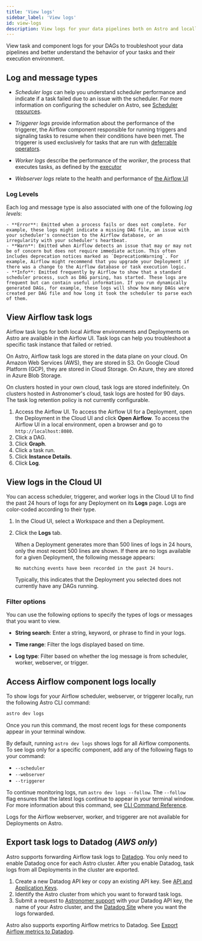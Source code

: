 ```yaml
---
title: 'View logs'
sidebar_label: 'View logs'
id: view-logs
description: View logs for your data pipelines both on Astro and locally.
---
```


View task and component logs for your DAGs to troubleshoot your data pipelines and better understand the behavior of your tasks and their execution environment.

## Log and message types

- _Scheduler logs_ can help you understand scheduler performance and indicate if a task failed due to an issue with the scheduler. For more information on configuring the scheduler on Astro, see [Scheduler resources](configure-deployment-resources.md#scheduler-resources).

- _Triggerer logs_ provide information about the performance of the triggerer, the Airflow component responsible for running triggers and signaling tasks to resume when their conditions have been met. The triggerer is used exclusively for tasks that are run with [deferrable operators](/learn/deferrable-operators.md).

- _Worker logs_ describe the performance of the _woriker_, the process that executes tasks, as defined by the [executor](/learn/airflow-executors-explained.md#what-is-an-executor)

- _Webserver logs_ relate to the health and performance of [the Airflow UI](/learn/intro-to-airflow.md#airflow-components)

### Log Levels 

Each log and message type is also associated with one of the following _log levels_: 

    - **Error**: Emitted when a process fails or does not complete. For example, these logs might indicate a missing DAG file, an issue with your scheduler's connection to the Airflow database, or an irregularity with your scheduler's heartbeat.
    - **Warn**: Emitted when Airflow detects an issue that may or may not be of concern but does not require immediate action. This often includes deprecation notices marked as `DeprecationWarning`. For example, Airflow might recommend that you upgrade your Deployment if there was a change to the Airflow database or task execution logic.
    - **Info**: Emitted frequently by Airflow to show that a standard scheduler process, such as DAG parsing, has started. These logs are frequent but can contain useful information. If you run dynamically generated DAGs, for example, these logs will show how many DAGs were created per DAG file and how long it took the scheduler to parse each of them.

## View Airflow task logs

Airflow task logs for both local Airflow environments and Deployments on Astro are available in the Airflow UI. Task logs can help you troubleshoot a specific task instance that failed or retried.

On Astro, Airflow task logs are stored in the data plane on your cloud. On Amazon Web Services (AWS), they are stored in S3. On Google Cloud Platform (GCP), they are stored in Cloud Storage. On Azure, they are stored in Azure Blob Storage. 

On clusters hosted in your own cloud, task logs are stored indefinitely. On clusters hosted in Astronomer's cloud, task logs are hosted for 90 days. The task log retention policy is not currently configurable.

1.  Access the Airflow UI. To access the Airflow UI for a Deployment, open the Deployment in the Cloud UI and click **Open Airflow**. To access the Airflow UI in a local environment, open a browser and go to `http://localhost:8080`.
2. Click a DAG.
3. Click **Graph**.
4. Click a task run.
5. Click **Instance Details**.
6. Click **Log**.

## View logs in the Cloud UI

You can access scheduler, triggerer, and worker logs in the Cloud UI to find the past 24 hours of logs for any Deployment on its **Logs** page. Logs are color-coded according to their type. 

1. In the Cloud UI, select a Workspace and then a Deployment.

2. Click the **Logs** tab.

    When a Deployment generates more than 500 lines of logs in 24 hours, only the most recent 500 lines are shown. If there are no logs available for a given Deployment, the following message appears:

    ```  
    No matching events have been recorded in the past 24 hours.
    ```

    Typically, this indicates that the Deployment you selected does not currently have any DAGs running.

### Filter options

You can use the following options to specify the types of logs or messages that you want to view. 

- **String search**: Enter a string, keyword, or phrase to find in your logs.

- **Time range**: Filter the logs displayed based on time. 

- **Log type**: Filter based on whether the log message is from scheduler, worker, webserver, or trigger. 

## Access Airflow component logs locally

To show logs for your Airflow scheduler, webserver, or triggerer locally, run the following Astro CLI command:

```sh
astro dev logs
```

Once you run this command, the most recent logs for these components appear in your terminal window.

By default, running `astro dev logs` shows logs for all Airflow components. To see logs only for a specific component, add any of the following flags to your command:

- `--scheduler`
- `--webserver`
- `--triggerer`

To continue monitoring logs, run `astro dev logs --follow`. The `--follow` flag ensures that the latest logs continue to appear in your terminal window. For more information about this command, see [CLI Command Reference](cli/astro-dev-logs.md).

Logs for the Airflow webserver, worker, and triggerer are not available for Deployments on Astro.

## Export task logs to Datadog (_AWS only_)

Astro supports forwarding Airflow task logs to [Datadog](https://www.datadoghq.com/). You only need to enable Datadog once for each Astro cluster. After you enable Datadog, task logs from all Deployments in the cluster are exported.

1. Create a new Datadog API key or copy an existing API key. See [API and Application Keys](https://docs.datadoghq.com/account_management/api-app-keys/).
2. Identify the Astro cluster from which you want to forward task logs.
3. Submit a request to [Astronomer support](https://cloud.astronomer.io/support) with your Datadog API key, the name of your Astro cluster, and the [Datadog Site](https://docs.datadoghq.com/getting_started/site/) where you want the logs forwarded.

Astro also supports exporting Airflow metrics to Datadog. See [Export Airflow metrics to Datadog](deployment-metrics.md#export-airflow-metrics-to-datadog).